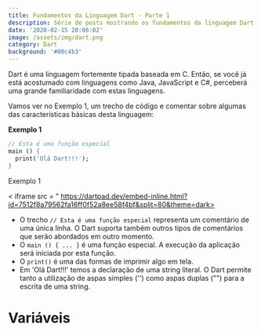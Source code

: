 ```yaml
---
title: Fundamentos da Linguagem Dart - Parte 1
description: Série de posts mostrando os fundamentos da linguagem Dart.
date: '2020-02-15 20:06:02'
image: /assets/img/dart.png
category: Dart
background: '#00c4b3'
---
```

Dart é uma linguagem fortemente tipada baseada em C. Então, se você já está acostumado com linguagens como Java, JavaScript e C#, perceberá uma grande familiaridade com estas linguagens.

Vamos ver no Exemplo 1, um trecho de código e comentar sobre algumas das características básicas desta linguagem:

**Exemplo 1**

```dart
// Esta é uma função especial
main () {
  print('Olá Dart!!!');
}
```



Exemplo 1

< iframe  src = " https://dartpad.dev/embed-inline.html?id=7512f8a79562fa16ff0f52a8ee58f4bf&split=80&theme=dark> </iframe>



* O trecho `// Esta é uma função especial` representa um comentário de uma única linha. O Dart suporta também outros tipos de comentários que serão abordados em outro momento.
* O `main () { ... }` é uma função especial. A execução da aplicação será iniciada por esta função.
* O `print()` é uma das formas de imprimir algo em tela.
* Em 'Olá Dart!!!' temos a declaração de uma string literal. O Dart permite tanto a utilização de aspas simples ('') como aspas duplas ("") para a escrita de uma string.

# Variáveis
